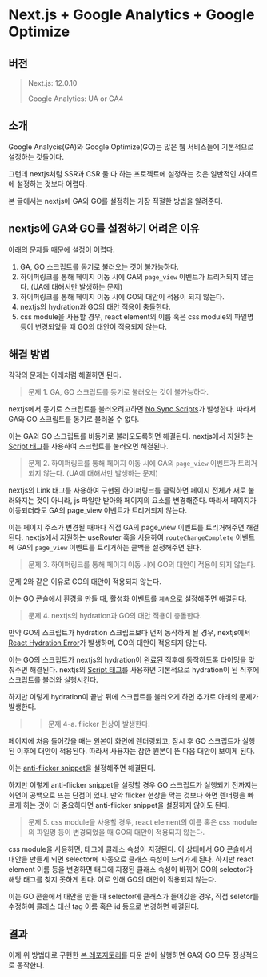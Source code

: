 # Next.js + Google Analytics + Google Optimize

## 버전

> Next.js: 12.0.10
> 
> Google Analytics: UA or GA4

## 소개

Google Analycis(GA)와 Google Optimize(GO)는 많은 웹 서비스들에 기본적으로 설정하는 것들이다.

그런데 nextjs처럼 SSR과 CSR 둘 다 하는 프로젝트에 설정하는 것은 일반적인 사이트에 설정하는 것보다 어렵다.

본 글에서는 nextjs에 GA와 GO를 설정하는 가장 적절한 방법을 알려준다.

## nextjs에 GA와 GO를 설정하기 어려운 이유

아래의 문제들 때문에 설정이 어렵다.

1. GA, GO 스크립트를 동기로 불러오는 것이 불가능하다.
2. 하이퍼링크를 통해 페이지 이동 시에 GA의 `page_view` 이벤트가 트리거되지 않는다. (UA에 대해서만 발생하는 문제)
3. 하이퍼링크를 통해 페이지 이동 시에 GO의 대안이 적용이 되지 않는다.
4. nextjs의 hydration과 GO의 대안 적용이 충돌한다.
5. css module을 사용할 경우, react element의 이름 혹은 css module의 파일명 등이 변경되었을 때 GO의 대안이 적용되지 않는다.

## 해결 방법

각각의 문제는 아래처럼 해결하면 된다.

> 문제 1. GA, GO 스크립트를 동기로 불러오는 것이 불가능하다.

nextjs에서 동기로 스크립트를 불러오려고하면 [No Sync Scripts](https://nextjs.org/docs/messages/no-sync-scripts)가 발생한다. 따라서 GA와 GO 스크립트를 동기로 불러올 수 없다.

이는 GA와 GO 스크립트를 비동기로 불러오도록하면 해결된다. nextjs에서 지원하는 [Script 태그](https://nextjs.org/docs/basic-features/script)를 사용하여 스크립트를 불러오면 해결된다.

> 문제 2. 하이퍼링크를 통해 페이지 이동 시에 GA의 `page_view` 이벤트가 트리거되지 않는다. (UA에 대해서만 발생하는 문제)

nextjs의 Link 태그를 사용하여 구현된 하이퍼링크를 클릭하면 페이지 전체가 새로 불러와지는 것이 아니라, js 파일만 받아와 페이지의 요소를 변경해준다. 따라서 페이지가 이동되더라도 GA의 page_view 이벤트가 트리거되지 않는다.

이는 페이지 주소가 변경될 때마다 직접 GA의 page_view 이벤트를 트리거해주면 해결된다. nextjs에서 지원하는 useRouter 훅을 사용하여 `routeChangeComplete` 이벤트에 GA의 `page_view` 이벤트를 트리거하는 콜백을 설정해주면 된다.

> 문제 3. 하이퍼링크를 통해 페이지 이동 시에 GO의 대안이 적용이 되지 않는다.

문제 2와 같은 이유로 GO의 대안이 적용되지 않는다.

이는 GO 콘솔에서 환경을 만들 때, 활성화 이벤트를 `계속`으로 설정해주면 해결된다.

> 문제 4. nextjs의 hydration과 GO의 대안 적용이 충돌한다.

만약 GO의 스크립트가 hydration 스크립트보다 먼저 동작하게 될 경우, nextjs에서 [React Hydration Error](https://nextjs.org/docs/messages/react-hydration-error)가 발생하며, GO의 대안이 적용되지 않는다.

이는 GO의 스크립트가 nextjs의 hydration이 완료된 직후에 동작하도록 타이밍을 맞춰주면 해결된다. nextjs의 [Script 태그](https://nextjs.org/docs/basic-features/script#afterinteractive)를 사용하면 기본적으로 hydration이 된 직후에 스크립트를 불러와 실행시킨다.

하지만 이렇게 hydration이 끝난 뒤에 스크립트를 불러오게 하면 추가로 아래의 문제가 발생한다.

>> 문제 4-a. flicker 현상이 발생한다.

페이지에 처음 들어갔을 때는 원본이 화면에 렌더링되고, 잠시 후 GO 스크립트가 실행된 이후에 대안이 적용된다. 따라서 사용자는 잠깐 원본이 뜬 다음 대안이 보이게 된다.

이는 [anti-flicker snippet](https://support.google.com/optimize/answer/7100284)을 설정해주면 해결된다.

하지만 이렇게 anti-flicker snippet을 설정할 경우 GO 스크립트가 실행되기 전까지는 화면이 공백으로 뜨는 단점이 있다. 만약 flicker 현상을 막는 것보다 화면 렌더링을 빠르게 하는 것이 더 중요하다면 anti-flicker snippet을 설정하지 않아도 된다.

> 문제 5. css module을 사용할 경우, react element의 이름 혹은 css module의 파일명 등이 변경되었을 때 GO의 대안이 적용되지 않는다.

css module을 사용하면, 태그에 클래스 속성이 지정된다. 이 상태에서 GO 콘솔에서 대안을 만들게 되면 selector에 자동으로 클래스 속성이 드러가게 된다. 하지만 react element 이름 등을 변경하면 태그에 지정된 클래스 속성이 바뀌어 GO의 selector가 해당 태그를 찾지 못하게 된다. 이로 인해 GO의 대안이 적용되지 않는다.

이는 GO 콘솔에서 대안을 만들 때 selector에 클래스가 들어갔을 경우, 직접 seletor를 수정하여 클래스 대신 tag 이름 혹은 id 등으로 변경하면 해결된다.

## 결과

이제 위 방법대로 구현한 [본 레포지토리](https://github.com/hyunjunian/nextjs-with-ga4-go)를 다운 받아 실행하면 GA와 GO 모두 정상적으로 동작한다.
